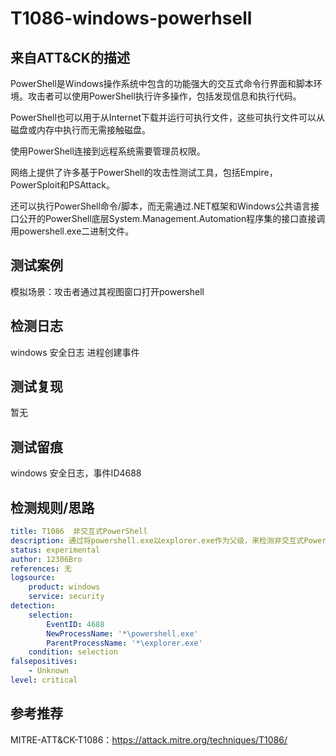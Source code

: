 # T1086-windows-powerhsell

## 来自ATT&CK的描述

PowerShell是Windows操作系统中包含的功能强大的交互式命令行界面和脚本环境。攻击者可以使用PowerShell执行许多操作，包括发现信息和执行代码。

PowerShell也可以用于从Internet下载并运行可执行文件，这些可执行文件可以从磁盘或内存中执行而无需接触磁盘。

使用PowerShell连接到远程系统需要管理员权限。

网络上提供了许多基于PowerShell的攻击性测试工具，包括Empire，PowerSploit和PSAttack。

还可以执行PowerShell命令/脚本，而无需通过.NET框架和Windows公共语言接口公开的PowerShell底层System.Management.Automation程序集的接口直接调用powershell.exe二进制文件。

## 测试案例

模拟场景：攻击者通过其视图窗口打开powershell

## 检测日志

windows 安全日志 进程创建事件

## 测试复现

暂无

## 测试留痕

windows 安全日志，事件ID4688

## 检测规则/思路

```yml
title: T1086  非交互式PowerShell
description: 通过将powershell.exe以explorer.exe作为父级，来检测非交互式PowerShell活动。
status: experimental
author: 12306Bro
references: 无
logsource:
    product: windows
    service: security
detection:
    selection:
        EventID: 4688
        NewProcessName: '*\powershell.exe'
        ParentProcessName: '*\explorer.exe'
    condition: selection
falsepositives:
    - Unknown
level: critical
```

## 参考推荐

MITRE-ATT&CK-T1086：<https://attack.mitre.org/techniques/T1086/>
